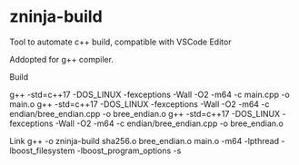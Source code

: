 # zninja-build
Tool to automate c++ build, compatible with VSCode Editor

Addopted for g++ compiler. 

Build

g++ -std=c++17 -DOS_LINUX -fexceptions -Wall -O2 -m64 -c main.cpp -o main.o
g++ -std=c++17 -DOS_LINUX -fexceptions -Wall -O2 -m64 -c endian/bree_endian.cpp -o bree_endian.o
g++ -std=c++17 -DOS_LINUX -fexceptions -Wall -O2 -m64 -c endian/bree_endian.cpp -o bree_endian.o

Link
g++ -o zninja-build sha256.o bree_endian.o main.o -m64 -lpthread -lboost_filesystem -lboost_program_options -s




